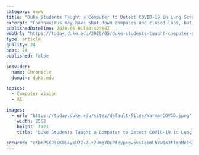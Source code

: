 ```yaml
---
category: news
title: "Duke Students Taught a Computer to Detect COVID-19 in Lung Scans"
excerpt: "Coronavirus may have shut down campuses and closed labs, but that hasn’t stopped some Duke students from brainstorming ways to improve COVID-19 testing while working from home -- with help from artificial intelligence."
publishedDateTime: 2020-06-01T00:42:00Z
webUrl: "https://today.duke.edu/2020/05/duke-students-taught-computer-detect-covid-19-lung-scans"
type: article
quality: 24
heat: 24
published: false

provider:
  name: Chronicle
  domain: duke.edu

topics:
  - Computer Vision
  - AI

images:
  - url: "https://today.duke.edu/sites/default/files/WarmanCOVID.jpeg"
    width: 2562
    height: 1921
    title: "Duke Students Taught a Computer to Detect COVID-19 in Lung Scans"

secured: "cKbrPSK9isKUi4ysU2ZkZL+2umgYOcPfcyp+gw5vsIgbmLhYw0a3tIdhMe1GTaXyzkRFncoS0Dak7OTHI3C4ODcmMuQ2hhJ4otdBNUVbEeALOktAUSSVVypwaS1uLR41IpgJCieDfOh+n851UF7FHlKZjv2smhQ4ZJ2vSDBQ6sz3nTEQ5sRQxOBQWCsJbB3PrViWPrG/Fa6demSZWIG58kkhAXIt+rgPLt3DVZTnSw/YnyEfzhQtwO2Zsg/wREiS36b/3QBbtwozUuuRhzI2YDuBOUcgOVqatzSD81AU8cqB9ZkZqng4t3gpJgtypnRaFxFtDBNcXG9bjOyCoOEuimJfgNKc0f/EYVTvrGxrlyEQ4G/CdMwaBW/Jx9q/z4StifsnsNq3QeP+N2W0/BBocxgTMlVxTfz/UrgYyq+uPg39ugxazU5fsL/xh+jKyEnBMuMKvLFRZ2lAZ1Hvc5hqbBo6eQpUC0Zp257qlaRRCiM=;avBFKPC5BeZZRtqJD8gotw=="
---
```


